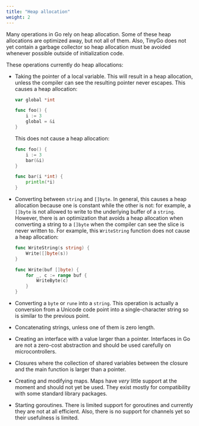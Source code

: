 ```yaml
---
title: "Heap allocation"
weight: 2
---
```


Many operations in Go rely on heap allocation. Some of these heap allocations are optimized away, but not all of them. Also, TinyGo does not yet contain a garbage collector so heap allocation must be avoided whenever possible outside of initialization code.

These operations currently do heap allocations:

* Taking the pointer of a local variable. This will result in a heap allocation, unless the compiler can see the resulting pointer never escapes. This causes a heap allocation:

    ```go
    var global *int
    
    func foo() {
        i := 3
        global = &i
    }
    ```

    This does not cause a heap allocation:

    ```go
    func foo() {
        i := 3
        bar(&i)
    }
    
    func bar(i *int) {
        println(*i)
    }
    ```

* Converting between `string` and `[]byte`. In general, this causes a heap allocation because one is constant while the other is not: for example, a `[]byte` is not allowed to write to the underlying buffer of a `string`. However, there is an optimization that avoids a heap allocation when converting a string to a `[]byte` when the compiler can see the slice is never written to. For example, this ``WriteString`` function does not cause a heap allocation:

    ```go
    func WriteString(s string) {
        Write([]byte(s))
    }
    
    func Write(buf []byte) {
        for _, c := range buf {
            WriteByte(c)
        }
    }
    ```

* Converting a `byte` or `rune` into a `string`. This operation is actually a conversion from a Unicode code point into a single-character string so is similar to the previous point.

* Concatenating strings, unless one of them is zero length.

* Creating an interface with a value larger than a pointer. Interfaces in Go are not a zero-cost abstraction and should be used carefully on microcontrollers.

* Closures where the collection of shared variables between the closure and the main function is larger than a pointer.

* Creating and modifying maps. Maps have *very* little support at the moment and should not yet be used. They exist mostly for compatibility with some standard library packages.

* Starting goroutines. There is limited support for goroutines and currently they are not at all efficient. Also, there is no support for channels yet so their usefulness is limited.
